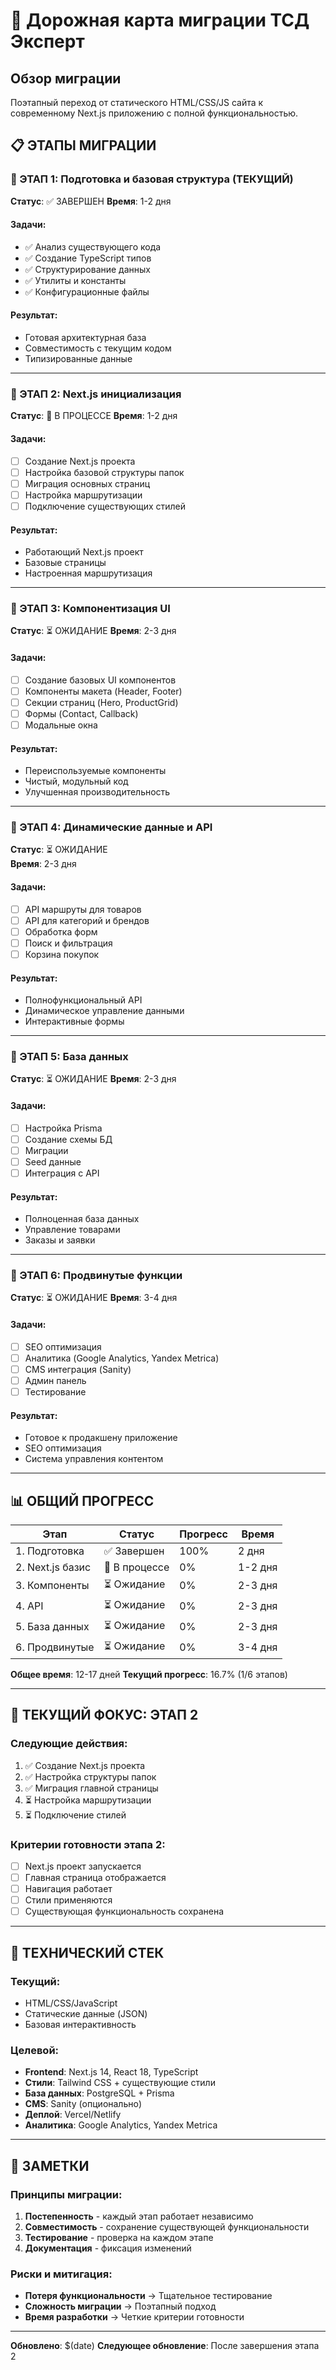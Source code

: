# 🚀 Дорожная карта миграции ТСД Эксперт

## Обзор миграции
Поэтапный переход от статического HTML/CSS/JS сайта к современному Next.js приложению с полной функциональностью.

## 📋 ЭТАПЫ МИГРАЦИИ

### 🎯 ЭТАП 1: Подготовка и базовая структура (ТЕКУЩИЙ)
**Статус**: ✅ ЗАВЕРШЕН
**Время**: 1-2 дня

#### Задачи:
- ✅ Анализ существующего кода
- ✅ Создание TypeScript типов
- ✅ Структурирование данных
- ✅ Утилиты и константы
- ✅ Конфигурационные файлы

#### Результат:
- Готовая архитектурная база
- Совместимость с текущим кодом
- Типизированные данные

---

### 🎯 ЭТАП 2: Next.js инициализация
**Статус**: 🔄 В ПРОЦЕССЕ
**Время**: 1-2 дня

#### Задачи:
- [ ] Создание Next.js проекта
- [ ] Настройка базовой структуры папок
- [ ] Миграция основных страниц
- [ ] Настройка маршрутизации
- [ ] Подключение существующих стилей

#### Результат:
- Работающий Next.js проект
- Базовые страницы
- Настроенная маршрутизация

---

### 🎯 ЭТАП 3: Компонентизация UI
**Статус**: ⏳ ОЖИДАНИЕ
**Время**: 2-3 дня

#### Задачи:
- [ ] Создание базовых UI компонентов
- [ ] Компоненты макета (Header, Footer)
- [ ] Секции страниц (Hero, ProductGrid)
- [ ] Формы (Contact, Callback)
- [ ] Модальные окна

#### Результат:
- Переиспользуемые компоненты
- Чистый, модульный код
- Улучшенная производительность

---

### 🎯 ЭТАП 4: Динамические данные и API
**Статус**: ⏳ ОЖИДАНИЕ  
**Время**: 2-3 дня

#### Задачи:
- [ ] API маршруты для товаров
- [ ] API для категорий и брендов
- [ ] Обработка форм
- [ ] Поиск и фильтрация
- [ ] Корзина покупок

#### Результат:
- Полнофункциональный API
- Динамическое управление данными
- Интерактивные формы

---

### 🎯 ЭТАП 5: База данных
**Статус**: ⏳ ОЖИДАНИЕ
**Время**: 2-3 дня

#### Задачи:
- [ ] Настройка Prisma
- [ ] Создание схемы БД
- [ ] Миграции
- [ ] Seed данные
- [ ] Интеграция с API

#### Результат:
- Полноценная база данных
- Управление товарами
- Заказы и заявки

---

### 🎯 ЭТАП 6: Продвинутые функции
**Статус**: ⏳ ОЖИДАНИЕ
**Время**: 3-4 дня

#### Задачи:
- [ ] SEO оптимизация
- [ ] Аналитика (Google Analytics, Yandex Metrica)
- [ ] CMS интеграция (Sanity)
- [ ] Админ панель
- [ ] Тестирование

#### Результат:
- Готовое к продакшену приложение
- SEO оптимизация
- Система управления контентом

---

## 📊 ОБЩИЙ ПРОГРЕСС

| Этап | Статус | Прогресс | Время |
|------|--------|----------|-------|
| 1. Подготовка | ✅ Завершен | 100% | 2 дня |
| 2. Next.js базис | 🔄 В процессе | 0% | 1-2 дня |
| 3. Компоненты | ⏳ Ожидание | 0% | 2-3 дня |
| 4. API | ⏳ Ожидание | 0% | 2-3 дня |
| 5. База данных | ⏳ Ожидание | 0% | 2-3 дня |
| 6. Продвинутые | ⏳ Ожидание | 0% | 3-4 дня |

**Общее время**: 12-17 дней
**Текущий прогресс**: 16.7% (1/6 этапов)

---

## 🎯 ТЕКУЩИЙ ФОКУС: ЭТАП 2

### Следующие действия:
1. ✅ Создание Next.js проекта
2. ✅ Настройка структуры папок
3. ✅ Миграция главной страницы
4. ⏳ Настройка маршрутизации
5. ⏳ Подключение стилей

### Критерии готовности этапа 2:
- [ ] Next.js проект запускается
- [ ] Главная страница отображается
- [ ] Навигация работает
- [ ] Стили применяются
- [ ] Существующая функциональность сохранена

---

## 🔧 ТЕХНИЧЕСКИЙ СТЕК

### Текущий:
- HTML/CSS/JavaScript
- Статические данные (JSON)
- Базовая интерактивность

### Целевой:
- **Frontend**: Next.js 14, React 18, TypeScript
- **Стили**: Tailwind CSS + существующие стили
- **База данных**: PostgreSQL + Prisma
- **CMS**: Sanity (опционально)
- **Деплой**: Vercel/Netlify
- **Аналитика**: Google Analytics, Yandex Metrica

---

## 📝 ЗАМЕТКИ

### Принципы миграции:
1. **Постепенность** - каждый этап работает независимо
2. **Совместимость** - сохранение существующей функциональности
3. **Тестирование** - проверка на каждом этапе
4. **Документация** - фиксация изменений

### Риски и митигация:
- **Потеря функциональности** → Тщательное тестирование
- **Сложность миграции** → Поэтапный подход
- **Время разработки** → Четкие критерии готовности

---

**Обновлено**: $(date)
**Следующее обновление**: После завершения этапа 2
